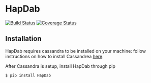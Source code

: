 # HapDab
[![Build Status](https://travis-ci.org/LinkageIO/HapDab.svg?branch=master)](https://travis-ci.org/LinkageIO/HapDab)
[![Coverage Status](https://coveralls.io/repos/github/LinkageIO/HapDab/badge.svg?branch=master)](https://coveralls.io/github/LinkageIO/HapDab?branch=master)

## Installation
HapDab requires cassandra to be installed on your machine: follow instructions on how to install Cassandrea [here](http://cassandra.apache.org/).

After Cassandra is setup, install HapDab through pip
```bash
$ pip install HapDab
```
